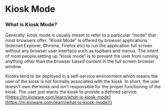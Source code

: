 # Kiosk Mode

### What is Kiosk Mode?

Generally, kiosk mode is usually meant to refer to a particular “mode” that most browsers offer.  “Kiosk Mode” is offered by browser applications \(Internet Explorer, Chrome, Firefox etc\) to run the application full screen without any browser user interface such as toolbars and menus.  The intent of most people setting up “kiosk mode” is to prevent the user from running anything other than the browser based content in the full screen browser window. 

Kiosks tend to be deployed in a self-service environment which means the user of the kiosk is not formally associated with the kiosk.  In short, the user doesn't own the kiosk and isn't responsible for the proper functioning of the kiosk.  The user just wants the kiosk to provide a defined service. \([https://m.kioware.com/learn/what-is-kiosk-mode](https://m.kioware.com/learn/what-is-kiosk-mode)\)

